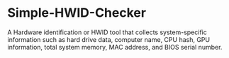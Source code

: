 # Simple-HWID-Checker
A Hardware identification or HWID tool that collects system-specific information such as hard drive data, computer name, CPU hash, GPU information, total system memory, MAC address, and BIOS serial number.
